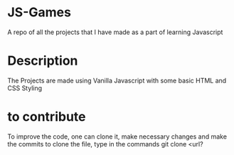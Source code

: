 # JS-Games
A repo of all the projects that I have made as a part of learning Javascript
 
 
# Description
The Projects are made using Vanilla Javascript with some basic HTML and CSS Styling

# to contribute
To improve the code, one can clone it, make necessary changes and make the commits
to clone the file, type in the commands
git clone <url?
